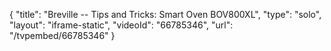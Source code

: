 {
    "title": "Breville -- Tips and Tricks: Smart Oven BOV800XL",
    "type": "solo",
    "layout": "iframe-static",
    "videoId": "66785346",
    "url": "\/tvpembed\/66785346"
}